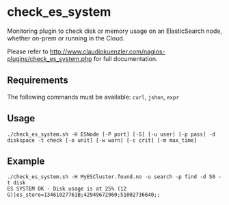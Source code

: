 # check_es_system
Monitoring plugin to check disk or memory usage on an ElasticSearch node, whether on-prem or running in the Cloud.

Please refer to http://www.claudiokuenzler.com/nagios-plugins/check_es_system.php for full documentation.

Requirements
------
The following commands must be available: `curl`, `jshon`, `expr`

Usage
------

    ./check_es_system.sh -H ESNode [-P port] [-S] [-u user] [-p pass] -d diskspace -t check [-o unit] [-w warn] [-c crit] [-m max_time]
    
    
Example
-------

    ./check_es_system.sh -H MyESCluster.found.no -u search -p find -d 50 -t disk
    ES SYSTEM OK - Disk usage is at 25% (12 G)|es_store=13461027761B;42949672960;51002736640;;
